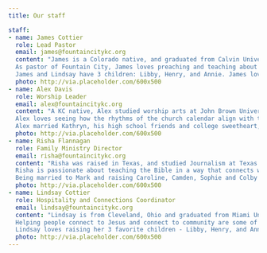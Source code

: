 ```yaml
---
title: Our staff

staff:
- name: James Cottier
  role: Lead Pastor
  email: james@fountaincitykc.org
  content: "James is a Colorado native, and graduated from Calvin University where he studied Biology. He then earned his Master of Divinity (M. Div) from Denver Seminary while serving in the missions department of Cherry Hills Community Church. From there, he and Lindsay were on staff with Cru in both the Denver and Kansas City areas before planting Fountain City Church.\n\n
  As pastor of Fountain City, James loves preaching and teaching about God’s grace to us in Jesus Christ. He is passionate about followers of Jesus maturing in their life of discipleship, and he has a strong desire to help the gospel of Jesus go to parts of the world where it is yet to be heard.\n\n
  James and Lindsay have 3 children: Libby, Henry, and Annie. James loves just about any team sport, and he’s is most content when fly fishing, preferably for trout."
  photo: http://via.placeholder.com/600x500
- name: Alex Davis
  role: Worship Leader
  email: alex@fountaincitykc.org
  content: "A KC native, Alex studied worship arts at John Brown University: a combination of worship philosophy, church history, theology, and music performance focused on voice and guitar. He spent his spare time working in the performing arts center’s recording studio, rounding out the technical side of worship training.\n\n
  Alex loves seeing how the rhythms of the church calendar align with the life season of our church and how that all shapes our corporate worship during service. Each week we are able to “sing to the Lord a new song”, rejoice, confess, and pray together without falling into rote worship because His mercies are always new.\n\n
  Alex married Kathryn, his high school friends and college sweetheart, and they now live in Overland Park with their cat Imogene."
  photo: http://via.placeholder.com/600x500
- name: Risha Flannagan
  role: Family Ministry Director
  email: risha@fountaincitykc.org
  content: "Risha was raised in Texas, and studied Journalism at Texas A & M University. Moving to KC as a young adult, Risha met her husband Mark in their adjoining backyards.They became a blended family with 4 children who spanned just 3 years. Risha is currently pursuing a Masters of Divinity through Gordon Conwell Seminary.\n\n
  Risha is passionate about teaching the Bible in a way that connects with young minds and hearts, inviting children and students into God’s grand redemption story.As well as encouraging and empowering parents in their roles as spiritual leaders in their homes.\n\n
  Being married to Mark and raising Caroline, Camden, Sophie and Colby are Risha’s greatest privileges in life. They look forward to this new season as empty nesters!"
  photo: http://via.placeholder.com/600x500
- name: Lindsay Cottier
  role: Hospitality and Connections Coordinator
  email: lindsay@fountaincitykc.org
  content: "Lindsay is from Cleveland, Ohio and graduated from Miami University having studied Education and History. She moved to Denver to marry James as he completed seminary, and has worked in various ministry roles with Cru and the local church.\n\n
  Helping people connect to Jesus and connect to community are some of Lindsay’s greatest joys in ministry.\n\n
  Lindsay loves raising her 3 favorite children - Libby, Henry, and Annie alongside James."
  photo: http://via.placeholder.com/600x500
---
```


